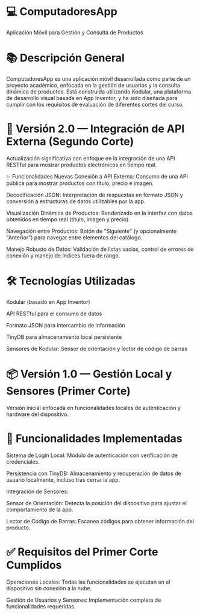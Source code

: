 # 💻 ComputadoresApp
Aplicación Móvil para Gestión y Consulta de Productos

# 📚 Descripción General
ComputadoresApp es una aplicación móvil desarrollada como parte de un proyecto académico, enfocada en la gestión de usuarios y la consulta dinámica de productos. Está construida utilizando Kodular, una plataforma de desarrollo visual basada en App Inventor, y ha sido diseñada para cumplir con los requisitos de evaluación de diferentes cortes del curso.


# 🚀 Versión 2.0 — Integración de API Externa (Segundo Corte)
Actualización significativa con enfoque en la integración de una API RESTful para mostrar productos electrónicos en tiempo real.

✨ Funcionalidades Nuevas
Conexión a API Externa:
Consumo de una API pública para mostrar productos con título, precio e imagen.

Decodificación JSON:
Interpretación de respuestas en formato JSON y conversión a estructuras de datos utilizables por la app.

Visualización Dinámica de Productos:
Renderizado en la interfaz con datos obtenidos en tiempo real (título, imagen y precio).

Navegación entre Productos:
Botón de "Siguiente" (y opcionalmente "Anterior") para navegar entre elementos del catálogo.

Manejo Robusto de Datos:
Validación de listas vacías, control de errores de conexión y manejo de índices fuera de rango.


# 🛠️ Tecnologías Utilizadas
Kodular (basado en App Inventor)

API RESTful para el consumo de datos

Formato JSON para intercambio de información

TinyDB para almacenamiento local persistente

Sensores de Kodular: Sensor de orientación y lector de código de barras

# 📦 Versión 1.0 — Gestión Local y Sensores (Primer Corte)
Versión inicial enfocada en funcionalidades locales de autenticación y hardware del dispositivo.

# 📝 Funcionalidades Implementadas
Sistema de Login Local:
Módulo de autenticación con verificación de credenciales.

Persistencia con TinyDB:
Almacenamiento y recuperación de datos de usuario localmente, incluso tras cerrar la app.

Integración de Sensores:

Sensor de Orientación: Detecta la posición del dispositivo para ajustar el comportamiento de la app.

Lector de Código de Barras: Escanea códigos para obtener información del producto.

# ✅ Requisitos del Primer Corte Cumplidos
Operaciones Locales: Todas las funcionalidades se ejecutan en el dispositivo sin conexión a la nube.

Gestión de Usuarios y Sensores: Implementación completa de funcionalidades requeridas.
